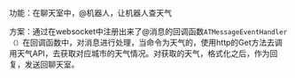 

功能：在聊天室中，@机器人，让机器人查天气

方案：通过在websocket中注册出来了@消息的回调函数`ATMessageEventHandler（）`在回调函数中，对消息进行处理，当命令为天气的，使用http的Get方法去调用天气API，去获取对应城市的天气情况。对获取的天气，格式化之后，作为回复，发送回聊天室。